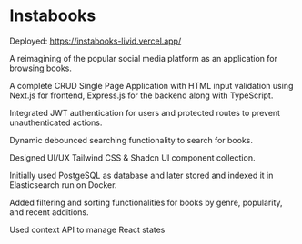 # Instabooks
Deployed: https://instabooks-livid.vercel.app/

A reimagining of the popular social media platform as an application for browsing books.

A complete CRUD Single Page Application with HTML input validation using Next.js for frontend, Express.js for the backend along with TypeScript.

Integrated JWT authentication for users and protected routes to prevent unauthenticated actions.

Dynamic debounced searching functionality to search for books.

Designed UI/UX Tailwind CSS & Shadcn UI component collection.

Initially used PostgeSQL as database and later stored and indexed it in Elasticsearch run on Docker.

Added filtering and sorting functionalities for books by genre, popularity, and recent additions.

Used context API to manage React states
